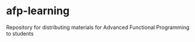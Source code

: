 # afp-learning

Repository for distributing materials for Advanced Functional Programming to students
